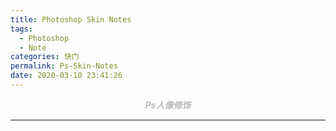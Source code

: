 ```yaml
---
title: Photoshop Skin Notes
tags:
  - Photoshop
  - Note
categories: 快门
permalink: Ps-Skin-Notes
date: 2020-03-10 23:41:26
---
```


<center> <font color="#bababa">

***Ps人像修饰***

</font></center>
<!--more-->

---
